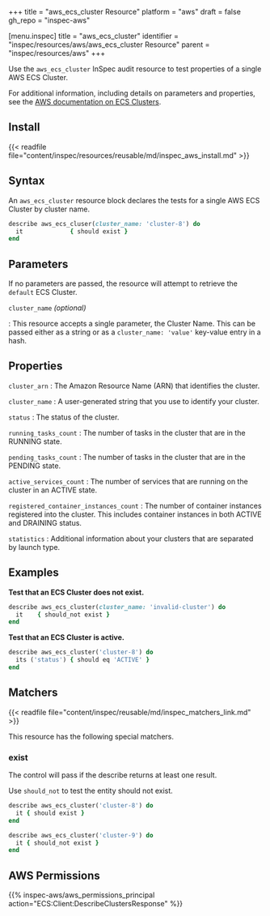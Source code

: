 +++
title = "aws_ecs_cluster Resource"
platform = "aws"
draft = false
gh_repo = "inspec-aws"

[menu.inspec]
title = "aws_ecs_cluster"
identifier = "inspec/resources/aws/aws_ecs_cluster Resource"
parent = "inspec/resources/aws"
+++

Use the `aws_ecs_cluster` InSpec audit resource to test properties of a single AWS ECS Cluster.

For additional information, including details on parameters and properties, see the [AWS documentation on ECS Clusters](https://docs.aws.amazon.com/AmazonECS/latest/developerguide/ECS_clusters.html).

## Install

{{< readfile file="content/inspec/resources/reusable/md/inspec_aws_install.md" >}}

## Syntax

An `aws_ecs_cluster` resource block declares the tests for a single AWS ECS Cluster by cluster name.

```ruby
describe aws_ecs_cluser(cluster_name: 'cluster-8') do
  it             { should exist }
end
```

## Parameters

If no parameters are passed, the resource will attempt to retrieve the `default` ECS Cluster.

`cluster_name` _(optional)_

: This resource accepts a single parameter, the Cluster Name. 
  This can be passed either as a string or as a `cluster_name: 'value'` key-value entry in a hash.

## Properties

`cluster_arn`
: The Amazon Resource Name (ARN) that identifies the cluster.

`cluster_name`
: A user-generated string that you use to identify your cluster.

`status`
: The status of the cluster.

`running_tasks_count`
: The number of tasks in the cluster that are in the RUNNING state.

`pending_tasks_count`
: The number of tasks in the cluster that are in the PENDING state.

`active_services_count`
: The number of services that are running on the cluster in an ACTIVE state.

`registered_container_instances_count`
: The number of container instances registered into the cluster. This includes container instances in both ACTIVE and DRAINING status.

`statistics`
: Additional information about your clusters that are separated by launch type.

## Examples


**Test that an ECS Cluster does not exist.**

```ruby
describe aws_ecs_cluster(cluster_name: 'invalid-cluster') do
  it    { should_not exist }
end
```

**Test that an ECS Cluster is active.**

```ruby
describe aws_ecs_cluster('cluster-8') do
  its ('status') { should eq 'ACTIVE' }
end
```

## Matchers

{{< readfile file="content/inspec/reusable/md/inspec_matchers_link.md" >}}

This resource has the following special matchers.

### exist

The control will pass if the describe returns at least one result.

Use `should_not` to test the entity should not exist.

```ruby
describe aws_ecs_cluster('cluster-8') do
  it { should exist }
end
```

```ruby
describe aws_ecs_cluster('cluster-9') do
  it { should_not exist }
end
```

## AWS Permissions

{{% inspec-aws/aws_permissions_principal action="ECS:Client:DescribeClustersResponse" %}}

